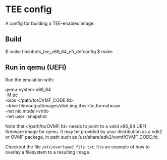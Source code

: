 # TEE config
A config for building a TEE-enabled image.

## Build

  $ make flashbots_tee_x86_64_efi_defconfig
  $ make

## Run in qemu (UEFI)

Run the emulation with:

qemu-system-x86_64 \
	-M pc \
	-bios </path/to/OVMF_CODE.fd> \
	-drive file=output/images/disk.img,if=virtio,format=raw \
	-net nic,model=virtio \
	-net user
  -snapshot

Note that </path/to/OVMF.fd> needs to point to a valid x86_64 UEFI firmware image for qemu. It may be provided by your distribution as a edk2 or OVMF package, in path such as /usr/share/edk2/ovmf/OVMF_CODE.fd.

Checkout the file `/etc/overlayed_file.txt`. It is an example of how to overlay a filesystem to a resulting image.
